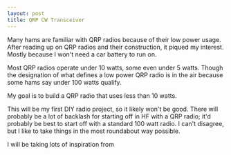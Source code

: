 ```yaml
---
layout: post
title: QRP CW Transceiver
---
```


Many hams are familiar with QRP radios because of their low power usage. After reading up on QRP radios and their construction, it piqued my interest. Mostly because I won't need a car battery to run on. 

Most QRP radios operate under 10 watts, some even under 5 watts. Though the designation of what defines a low power QRP radio is in the air because some hams say under 100 watts qualify.

My goal is to build a QRP radio that uses less than 10 watts. 

This will be my first DIY radio project, so it likely won't be good. There will probably be a lot of backlash for starting off in HF with a QRP radio; it'd probably be best to start off with a standard 100 watt radio. I can't disagree, but I like to take things in the most roundabout way possible.

I will be taking lots of inspiration from 



